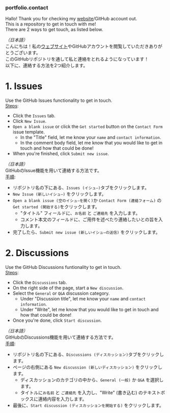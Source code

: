 ### portfolio.contact
Hallo! Thank you for checking my [website](https://www.joshualiew.com/home/)/GitHub account out.  
This is a repository to get in touch with me!  
There are 2 ways to get touch, as listed below.

*（日本語）*  
こんにちは！私の[ウェブサイト](https://www.joshualiew.com/home/)やGitHubアカウントを閲覧していただきありがとうございます。  
このGitHubリポジトリを通して私と連絡をとれるようになっています！  
以下に、連絡する方法を2つ紹介します。

# 1. Issues
Use the GitHub Issues functionality to get in touch.  
[Steps](https://docs.github.com/en/issues/tracking-your-work-with-issues/using-issues/creating-an-issue):
- Click the `Issues` tab.
- Click `New Issue`.
- `Open a blank issue` or click the `Get started` button on the `Contact Form` issue template.
  - In the "Title" field, let me know your `name` and `contact information`.
  - In the comment body field, let me know that you would like to get in touch and how that could be done!
- When you're finished, click `Submit new issue`.

*（日本語）*   
GitHubのIssue機能を用いて連絡する方法です。  
[手順](https://docs.github.com/ja/issues/tracking-your-work-with-issues/using-issues/creating-an-issue):
- リポジトリ名の下にある、`Issues (イシュ―)`タブをクリックします。
- `New Issue (新しいイシュ―)` をクリックします。
- `Open a blank issue (空のイシュ―を開く)`か `Contact Form (連絡フォーム)` の `Get started (開始する)`をクリックします。
  - "タイトル" フィールドに、`お名前` と `ご連絡先` を入力します。
  - コメント本文のフィールドに、ご用件を述べたり連絡したいとの旨を入力します。
- 完了したら、`Submit new issue (新しいイシュ―の送信)` をクリックします。

# 2. Discussions
Use the GitHub Discussions funtionality to get in touch.  
[Steps](https://docs.github.com/en/discussions/quickstart#creating-a-new-discussion):
- Click the `Discussions` tab.
- On the right side of the page, start a `New discussion`.
- Select the `General` or `Q&A` discussion category.
  - Under "Discussion title", let me know your `name` and `contact information`.
  - Under "Write", let me know that you would like to get in touch and how that could be done!
- Once you're done, click `Start discussion`.

*（日本語）*  
GitHubのDiscussions機能を用いて連絡する方法です。  
[手順](https://docs.github.com/ja/discussions/quickstart#creating-a-new-discussion):
- リポジトリ名の下にある、`Discussions (ディスカッション)`タブをクリックします。
- ページの右側にある `New discussion (新しいディスカッション)` をクリックします。
  - ディスカッションのカテゴリの中から、`General (一般)` か `Q&A` を選択します。
  - タイトルに`お名前` と `ご連絡先` を入力し、"Write" (書き込む) のテキストボックスに連絡内容を入力します。
- 最後に、`Start discussion (ディスカッションを開始する)` をクリックします。
